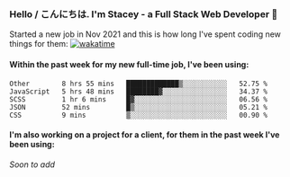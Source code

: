 ### Hello / こんにちは. I'm Stacey - a Full Stack Web Developer 👋

Started a new job in Nov 2021 and this is how long I've spent coding new things for them: [![wakatime](https://wakatime.com/badge/user/86082ce1-bca4-4a02-a7a3-c2242e42ac7a/project/12b01edb-1cc9-44e6-b4ef-181fde524dc6.svg)](https://wakatime.com/badge/user/86082ce1-bca4-4a02-a7a3-c2242e42ac7a/project/12b01edb-1cc9-44e6-b4ef-181fde524dc6)

#### Within the past week for my new full-time job, I've been using:
<!--START_SECTION:waka-->
```text
Other        8 hrs 55 mins   █████████████▒░░░░░░░░░░░   52.75 % 
JavaScript   5 hrs 48 mins   ████████▓░░░░░░░░░░░░░░░░   34.37 % 
SCSS         1 hr 6 mins     █▓░░░░░░░░░░░░░░░░░░░░░░░   06.56 % 
JSON         52 mins         █▒░░░░░░░░░░░░░░░░░░░░░░░   05.21 % 
CSS          9 mins          ▒░░░░░░░░░░░░░░░░░░░░░░░░   00.90 % 
```
<!--END_SECTION:waka-->

#### I'm also working on a project for a client, for them in the past week I've been using:
*Soon to add*
